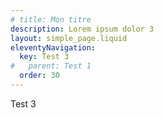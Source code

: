 ```yaml
---
# title: Mon titre
description: Lorem ipsum dolor 3
layout: simple_page.liquid
eleventyNavigation:
  key: Test 3
#   parent: Test 1
  order: 30
---
```

Test 3